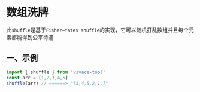 # 数组洗牌

此`shuffle`是基于`Fisher–Yates shuffle`的实现，它可以随机打乱数组并且每个元素都能得到公平待遇

## 一、示例

```js
import { shuffle } from 'vivace-tool'
const arr = [1,2,3,4,5]
shuffle(arr) // ======> "[3,4,5,2,1,]"
```
